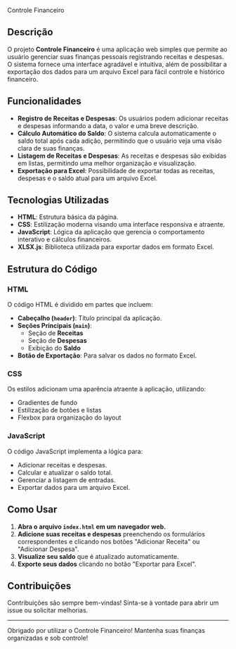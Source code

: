 Controle Financeiro 

## Descrição

O projeto **Controle Financeiro** é uma aplicação web simples que permite ao usuário gerenciar suas finanças pessoais registrando receitas e despesas. O sistema fornece uma interface agradável e intuitiva, além de possibilitar a exportação dos dados para um arquivo Excel para fácil controle e histórico financeiro.

## Funcionalidades

- **Registro de Receitas e Despesas**: Os usuários podem adicionar receitas e despesas informando a data, o valor e uma breve descrição.
- **Cálculo Automático do Saldo**: O sistema calcula automaticamente o saldo total após cada adição, permitindo que o usuário veja uma visão clara de suas finanças.
- **Listagem de Receitas e Despesas**: As receitas e despesas são exibidas em listas, permitindo uma melhor organização e visualização.
- **Exportação para Excel**: Possibilidade de exportar todas as receitas, despesas e o saldo atual para um arquivo Excel.

## Tecnologias Utilizadas

- **HTML**: Estrutura básica da página.
- **CSS**: Estilização moderna visando uma interface responsiva e atraente.
- **JavaScript**: Lógica da aplicação que gerencia o comportamento interativo e cálculos financeiros.
- **XLSX.js**: Biblioteca utilizada para exportar dados em formato Excel.

## Estrutura do Código

### HTML

O código HTML é dividido em partes que incluem:

- **Cabeçalho (`header`)**: Título principal da aplicação.
- **Seções Principais (`main`)**:
  - Seção de **Receitas**
  - Seção de **Despesas**
  - Exibição do **Saldo**
- **Botão de Exportação**: Para salvar os dados no formato Excel.

### CSS

Os estilos adicionam uma aparência atraente à aplicação, utilizando:

- Gradientes de fundo
- Estilização de botões e listas
- Flexbox para organização do layout

### JavaScript

O código JavaScript implementa a lógica para:

- Adicionar receitas e despesas.
- Calcular e atualizar o saldo total.
- Gerenciar a listagem de entradas.
- Exportar dados para um arquivo Excel.

## Como Usar

1. **Abra o arquivo `index.html` em um navegador web.**
2. **Adicione suas receitas e despesas** preenchendo os formulários correspondentes e clicando nos botões "Adicionar Receita" ou "Adicionar Despesa".
3. **Visualize seu saldo** que é atualizado automaticamente.
4. **Exporte seus dados** clicando no botão "Exportar para Excel".

## Contribuições

Contribuições são sempre bem-vindas! Sinta-se à vontade para abrir um issue ou solicitar melhorias.

---

Obrigado por utilizar o Controle Financeiro! Mantenha suas finanças organizadas e sob controle!

